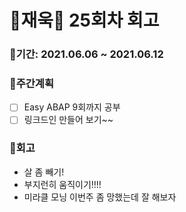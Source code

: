 # 🌼재욱🌼 25회차 회고

### 🥕기간: 2021.06.06 ~ 2021.06.12

### 🍆주간계획

- [ ] Easy ABAP 9회까지 공부
- [ ] 링크드인 만들어 보기~~

### 🥦회고

- 살 좀 빼기! 
- 부지런히 움직이기!!!!
- 미라클 모닝 이번주 좀 망했는데 잘 해보자
